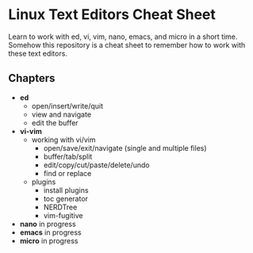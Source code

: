 # Linux Text Editors Cheat Sheet

Learn to work with ed, vi, vim, nano, emacs, and micro in a short time. Somehow this repository is a cheat sheet to remember how to work with these text editors. 


## Chapters
- **ed**
	- open/insert/write/quit
	- view and navigate
	- edit the buffer
- **vi-vim**
	- working with vi/vim
		- open/save/exit/navigate (single and multiple files)
		- buffer/tab/split
		- edit/copy/cut/paste/delete/undo
		- find or replace
	- plugins
		- install plugins
		- toc generator
		- NERDTree
		- vim-fugitive
- **nano** in progress
- **emacs** in progress
- **micro** in progress


